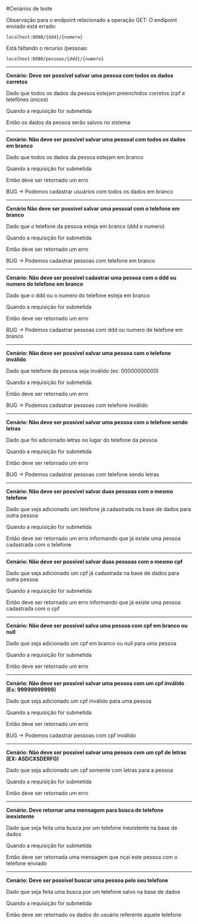 #Cenários de teste

Observação para o endpoint relacionado a operação GET:
O endipoint enviado está errado: 

``localhost:8080/{ddd}/{numero}``

Está faltando o recurso /pessoas:

``localhost:8080/pessoas/{ddd}/{numero}``


---


**Cenário: Deve ser possível salvar uma pessoa com todos os dados corretos**

Dado que todos os dados da pessoa estejam preenchidos corretos (cpf e telefônes únicos)

Quando a requisição for submetida

Então os dados da pessoa serão salvos no sistema

---

**Cenário: Não deve ser possível salvar uma pessoal com todos os dados em branco**

Dado que todos os dados da pessoa estejam em branco

Quando a requisição for submetida

Então deve ser retornado um erro

BUG -> Podemos cadastrar usuários com todos os dados em branco

---


**Cenário Não deve ser possível salvar uma pessoal com o telefone em branco**

Dado que o telefone da pessoa esteja em branco (ddd e numero)

Quando a requisição for submetida

Então deve ser retornado um erro

BUG -> Podemos cadastrar pessoas com telefone em branco

---


**Cenário: Não deve ser possível cadastrar uma pessoa com o ddd ou numero do telefone em branco**

Dado que o ddd ou o numero do telefone esteja em branco

Quando a requisição for submetida

Então deve ser retornado um erro

BUG -> Podemos cadastrar pessoas com ddd ou numero de telefone em branco

---

**Cenário: Não deve ser possível salvar uma pessoa com o telefone inválido**

Dado que telefone da pessoa seja inválido (ex: 00000000000)

Quando a requisição for submetida

Então deve ser retornado um erro

BUG -> Podemos cadastrar pessoas com telefone inválido

---


**Cenário: Não deve ser possível salvar uma pessoa com o telefone sendo letras**

Dado que foi adicionado letras no lugar do telefone da pessoa

Quando a requisição for submetida

Então deve ser retornado um erro

BUG -> Podemos cadastrar pessoas com telefone sendo letras

---

**Cenário: Não deve ser possível salvar duas pessoas com o mesmo telefone**

Dado que seja adicionado um telefone já cadastrada na base de dados para outra pessoa

Quando a requisição for submetida

Então deve ser retornado um erro informando que já existe uma pessoa cadastrada com o telefone

---

**Cenário: Não deve ser possível salvar duas pessoas com o mesmo cpf**

Dado que seja adicionado um cpf já cadastrada na base de dados para outra pessoa

Quando a requisição for submetida

Então deve ser retornado um erro informando que já existe uma pessoa cadastrada com o cpf

---

**Cenário: Não deve ser possivel salva uma pessoa com cpf em branco ou null**

Dado que seja adicionado um cpf em branco ou null para uma pessoa

Quando a requisição for submetida

Então deve ser retornado um erro

---

**Cenário: Não deve ser possível salvar uma pessoa com um cpf inválido (Ex: 99999999999)**

Dado que seja adicionado um cpf inválido para uma pessoa

Quando a requisição for submetida

Então deve ser retornado um erro

BUG -> Podemos cadastrar pessoas com cpf inválido

---

**Cenário: Não deve ser possível salvar uma pessoa com um cpf de letras (EX: ASDCXSDERFG)**

Dado que seja adicionado um cpf somente com letras para a pessoa

Quando a requisição for submetida

Então deve ser retornado um erro

------------------------------------------------------------------------------------------------------------------


**Cenário: Deve retornar uma mensagem para busca de telefone inexistente**

Dado que seja feita uma busca por um telefone inexistente na base de dados

Quando a requisição for submetida

Então deve ser retornada uma mensagem que nçai este pessoa com o telefone enviado

---



**Cenário: Deve ser possível buscar uma pessoa pelo seu telefone**

Dado que seja feita uma busca por um telefone salvo na base de dados

Quando a requisição for submetida

Então deve ser retornado os dados do usuário referente aquele telefone

